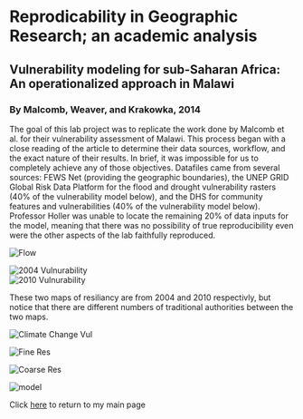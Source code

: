 # Reprodicability in Geographic Research; an academic analysis
## Vulnerability modeling for sub-Saharan Africa: An operationalized approach in Malawi
### By Malcomb, Weaver, and Krakowka, 2014

The goal of this lab project was to replicate the work done by Malcomb et al. for their vulnerability assessment of Malawi. This process began with a close reading of the article to determine their data sources, workflow, and the exact nature of their results. In brief, it was impossible for us to completely achieve any of those objectives. Datafiles came from several sources: FEWS Net (providing the geographic boundaries), the UNEP GRID Global Risk Data Platform for the flood and drought vulnerability rasters (40% of the vulnerability model below), and the DHS for community features and vulnerabilities (40% of the vulnerability model below). Professor Holler was unable to locate the remaining 20% of data inputs for the model, meaning that there was no possibility of true reproducibility even were the other aspects of the lab faithfully reproduced.

![Flow](Flow.PNG)


![2004 Vulnurability](MalcombRes.PNG) 	
![2010 Vulnurability](MalcombRes2010.PNG)

These two maps of resiliancy are from 2004 and 2010 respectivly, but notice that there are different numbers of traditional authorities between the two maps.

![Climate Change Vul](MalcombCC.PNG)


![Fine Res](Finepic3.png)

![Coarse Res](Coarsepic3.png)

![model](model_vulnurability.PNG)

Click [here](index.md) to return to my main page
